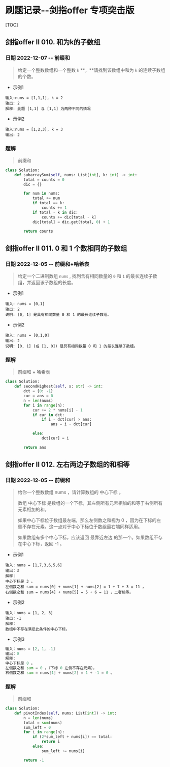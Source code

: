 # 刷题记录--剑指offer 专项突击版

[TOC]



## 剑指offer II 010. 和为k的子数组

### 日期 2022-12-07  -- 前缀和

> 给定一个整数数组和一个整数 `k` **，**请找到该数组中和为 `k` 的连续子数组的个数。

* 示例1

```
输入:nums = [1,1,1], k = 2
输出: 2
解释: 此题 [1,1] 与 [1,1] 为两种不同的情况
```

* 示例2

```
输入:nums = [1,2,3], k = 3
输出: 2
```

### 题解

> 前缀和 

```python
class Solution:
    def subarraySum(self, nums: List[int], k: int) -> int:
        total = counts = 0
        dic = {}

        for num in nums:
            total += num
            if total == k:
                counts += 1
            if total - k in dic:
                counts += dic[total - k]
            dic[total] = dic.get(total, 0) + 1

        return counts
```

## 剑指offer II 011. 0 和 1 个数相同的子数组

### 日期 2022-12-05  -- 前缀和+哈希表

> 给定一个二进制数组 `nums` , 找到含有相同数量的 `0` 和 `1` 的最长连续子数组，并返回该子数组的长度。

* 示例1

```
输入: nums = [0,1]
输出: 2
说明: [0, 1] 是具有相同数量 0 和 1 的最长连续子数组。
```

* 示例2

```
输入: nums = [0,1,0]
输出: 2
说明: [0, 1] (或 [1, 0]) 是具有相同数量 0 和 1 的最长连续子数组。
```

### 题解

> 前缀和 + 哈希表

```python
class Solution:
    def secondHighest(self, s: str) -> int:
        dct = {0: -1}
        cur = ans = 0
        n = len(nums)
        for i in range(n):
            cur += 2 * nums[i] - 1
            if cur in dct:
                if i - dct[cur] > ans:
                    ans = i - dct[cur]

            else:
                dct[cur] = i

        return ans
```

## 剑指offer II 012. 左右两边子数组的和相等

### 日期 2022-12-05  -- 前缀和

> 给你一个整数数组 nums ，请计算数组的 中心下标 。
>
> 数组 中心下标 是数组的一个下标，其左侧所有元素相加的和等于右侧所有元素相加的和。
>
> 如果中心下标位于数组最左端，那么左侧数之和视为 0 ，因为在下标的左侧不存在元素。这一点对于中心下标位于数组最右端同样适用。
>
> 如果数组有多个中心下标，应该返回 最靠近左边 的那一个。如果数组不存在中心下标，返回 -1 。
>

* 示例1

```
输入：nums = [1,7,3,6,5,6]
输出：3
解释：
中心下标是 3 。
左侧数之和 sum = nums[0] + nums[1] + nums[2] = 1 + 7 + 3 = 11 ，
右侧数之和 sum = nums[4] + nums[5] = 5 + 6 = 11 ，二者相等。
```

* 示例2

```
输入：nums = [1, 2, 3]
输出：-1
解释：
数组中不存在满足此条件的中心下标。
```

* 示例3

```python
输入：nums = [2, 1, -1]
输出：0
解释：
中心下标是 0 。
左侧数之和 sum = 0 ，（下标 0 左侧不存在元素），
右侧数之和 sum = nums[1] + nums[2] = 1 + -1 = 0 。
```

### 题解

> 前缀和
>

```python
class Solution:
    def pivotIndex(self, nums: List[int]) -> int:
        n = len(nums)
        total = sum(nums)
        sum_left = 0
        for i in range(n):
            if (2*sum_left + nums[i]) == total:
                return i
            else:
                sum_left += nums[i]

        return -1
```

